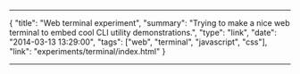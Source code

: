***
{
    "title": "Web terminal experiment",
    "summary": "Trying to make a nice web terminal to embed cool CLI utility demonstrations.",
    "type": "link",
    "date": "2014-03-13 13:29:00",
    "tags": ["web", "terminal", "javascript", "css"],
    "link": "experiments/terminal/index.html"
}
***
